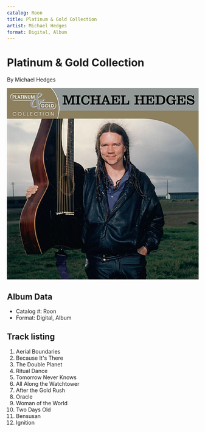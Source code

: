 ```yaml
---
catalog: Roon
title: Platinum & Gold Collection
artist: Michael Hedges
format: Digital, Album
---
```


# Platinum & Gold Collection

By Michael Hedges

![](../../assets/albumcovers/Michael_Hedges-Platinum_and_Gold_Collection.png)

## Album Data

- Catalog #: Roon
- Format: Digital, Album


## Track listing


1. Aerial Boundaries
2. Because It's There
3. The Double Planet
4. Ritual Dance
5. Tomorrow Never Knows
6. All Along the Watchtower
7. After the Gold Rush
8. Oracle
9. Woman of the World
10. Two Days Old
11. Bensusan
12. Ignition


